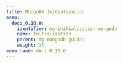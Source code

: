 ```yaml
---
title: MongoDB Initialization
menu:
  docs_0.10.0:
    identifier: mg-initialization-mongodb
    name: Initialization
    parent: mg-mongodb-guides
    weight: 25
menu_name: docs_0.10.0
---
```



